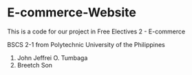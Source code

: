 # E-commerce-Website
This is a code for our project in Free Electives 2 - E-commerce

BSCS 2-1 from Polytechnic University of the Philippines
1. John Jeffrei O. Tumbaga
2. Breetch Son
